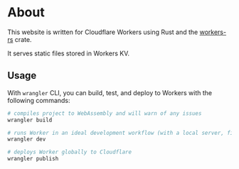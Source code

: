 # About

This website is written for Cloudflare Workers using Rust and the [workers-rs](https://github.com/cloudflare/workers-rs) crate.

It serves static files stored in Workers KV.

## Usage

With `wrangler` CLI, you can build, test, and deploy to Workers with the following commands: 

```bash
# compiles project to WebAssembly and will warn of any issues
wrangler build 

# runs Worker in an ideal development workflow (with a local server, file watcher & more)
wrangler dev

# deploys Worker globally to Cloudflare
wrangler publish
```
